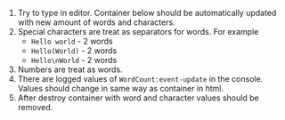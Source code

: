 1. Try to type in editor. Container below should be automatically updated with new amount of words and characters.
2. Special characters are treat as separators for words. For example
	* `Hello world` - 2 words
	* `Hello(World)` - 2 words
	* `Hello\nWorld` - 2 words
3. Numbers are treat as words.
4. There are logged values of `WordCount:event-update` in the console. Values should change in same way as container in html.
5. After destroy container with word and character values should be removed.

